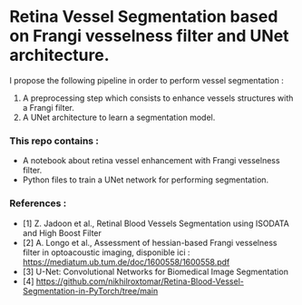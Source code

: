 # Retina Vessel Segmentation based on Frangi vesselness filter and UNet architecture.

I propose the following pipeline in order to perform vessel segmentation :
1) A preprocessing step which consists to enhance vessels structures with a Frangi filter.
2) A UNet architecture to learn a segmentation model. 

### This repo contains :
- A notebook about retina vessel enhancement with Frangi vesselness filter. 
- Python files to train a UNet network for performing segmentation.

### References : 
- [1] Z. Jadoon et al., Retinal Blood Vessels Segmentation using ISODATA and High Boost Filter
- [2]  A. Longo et al., Assessment of hessian-based Frangi vesselness filter in optoacoustic imaging, disponible ici : https://mediatum.ub.tum.de/doc/1600558/1600558.pdf
- [3] U-Net: Convolutional Networks for Biomedical Image Segmentation
- [4] https://github.com/nikhilroxtomar/Retina-Blood-Vessel-Segmentation-in-PyTorch/tree/main
